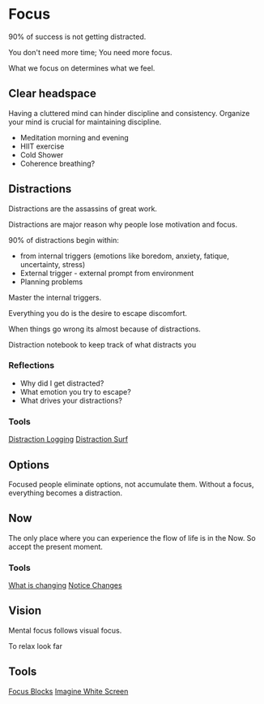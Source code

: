 # Focus
90% of success is not getting distracted.

You don't need more time; You need more focus.

What we focus on determines what we feel.

## Clear headspace
Having a cluttered mind can hinder discipline and consistency. Organize your mind is crucial for maintaining discipline.

- Meditation morning and evening
- HIIT exercise
- Cold Shower
- Coherence breathing?

## Distractions
Distractions are the assassins of great work. 

Distractions are major reason why people lose motivation and focus.

90% of distractions begin within:
 - from internal triggers (emotions like boredom, anxiety, fatique, uncertainty, stress)
 - External trigger - external prompt from environment
 - Planning problems

Master the internal triggers. 


Everything you do is the desire to escape discomfort.

When things go wrong its almost because of distractions.

Distraction notebook to keep track of what distracts you

### Reflections
- Why did I get distracted?
- What emotion you try to escape?
- What drives your distractions?

### Tools

[Distraction Logging](../Tools/DistractionLogging.md)
[Distraction Surf](../Tools/DistractionSurf.md)
## Options
Focused people eliminate options, not accumulate them.
Without a focus, everything becomes a distraction.
## Now
The only place where you can experience the flow of life is in the Now. So accept the present moment.

### Tools
[What is changing](../Tools/NoticeChangingEnvironment.md)
[Notice Changes](../Tools/NoticeChanges.md)

## Vision
Mental focus follows visual focus.

To relax look far 



## Tools
[Focus Blocks](../Tools/FocusBlocks.md)
[Imagine White Screen](../Tools/ImagineWhiteScreen.md)